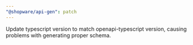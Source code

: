 ```yaml
---
"@shopware/api-gen": patch
---
```


Update typescript version to match openapi-typescript version, causing problems with generating proper schema.
